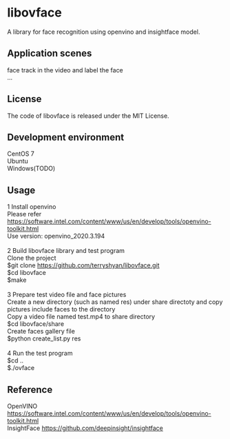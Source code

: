 # libovface
A library for face recognition using openvino and insightface model.<br>

## Application scenes
face track in the video and label the face<br>
...<br>

## License
The code of libovface is released under the MIT License. 

## Development environment
CentOS 7<br>
Ubuntu<br>
Windows(TODO)<br>

## Usage
1 Install openvino<br>
Please refer https://software.intel.com/content/www/us/en/develop/tools/openvino-toolkit.html<br>
Use version: openvino_2020.3.194<br>
<br>
2 Build libovface library and test program<br>
Clone the project<br>
$git clone https://github.com/terryshyan/libovface.git<br>
$cd libovface<br>
$make<br>
<br>
3 Prepare test video file and face pictures<br>
Create a new directory (such as named res) under share directoty and copy pictures include faces to the directory<br>
Copy a video file named test.mp4 to share directory<br>
$cd libovface/share<br>
Create faces gallery file<br>
$python create_list.py res<br>
<br>
4 Run the test program<br>
$cd ..<br>
$./ovface<br>

## Reference
OpenVINO https://software.intel.com/content/www/us/en/develop/tools/openvino-toolkit.html <br>
InsightFace https://github.com/deepinsight/insightface <br>
